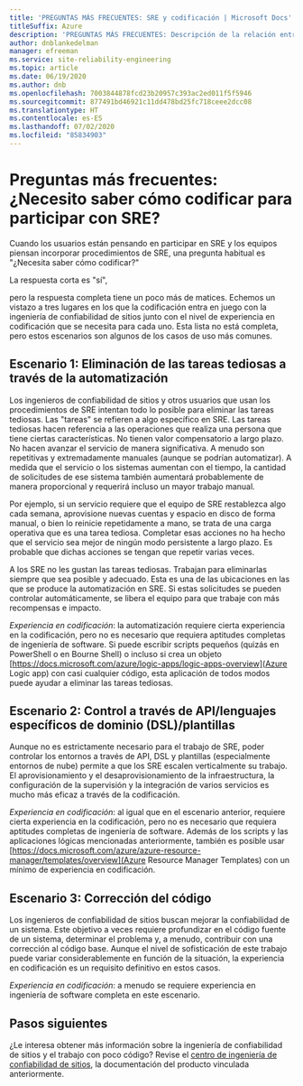 ```yaml
---
title: 'PREGUNTAS MÁS FRECUENTES: SRE y codificación | Microsoft Docs'
titleSuffix: Azure
description: 'PREGUNTAS MÁS FRECUENTES: Descripción de la relación entre SRE y la codificación'
author: dnblankedelman
manager: efreeman
ms.service: site-reliability-engineering
ms.topic: article
ms.date: 06/19/2020
ms.author: dnb
ms.openlocfilehash: 7003844878fcd23b20957c393ac2ed011f5f5946
ms.sourcegitcommit: 877491bd46921c11dd478bd25fc718ceee2dcc08
ms.translationtype: HT
ms.contentlocale: es-ES
ms.lasthandoff: 07/02/2020
ms.locfileid: "85834903"
---
```

# <a name="frequently-asked-questions-do-i-need-to-know-how-to-code-to-get-involved-with-sre"></a>Preguntas más frecuentes: ¿Necesito saber cómo codificar para participar con SRE?

Cuando los usuarios están pensando en participar en SRE y los equipos piensan incorporar procedimientos de SRE, una pregunta habitual es "¿Necesita saber cómo codificar?"

La respuesta corta es "sí", 

pero la respuesta completa tiene un poco más de matices. Echemos un vistazo a tres lugares en los que la codificación entra en juego con la ingeniería de confiabilidad de sitios junto con el nivel de experiencia en codificación que se necesita para cada uno. Esta lista no está completa, pero estos escenarios son algunos de los casos de uso más comunes.

## <a name="scenario-1-removing-toil-through-automation"></a>Escenario 1: Eliminación de las tareas tediosas a través de la automatización

Los ingenieros de confiabilidad de sitios y otros usuarios que usan los procedimientos de SRE intentan todo lo posible para eliminar las tareas tediosas. Las "tareas" se refieren a algo específico en SRE. Las tareas tediosas hacen referencia a las operaciones que realiza una persona que tiene ciertas características. No tienen valor compensatorio a largo plazo. No hacen avanzar el servicio de manera significativa. A menudo son repetitivas y extremadamente manuales (aunque se podrían automatizar). A medida que el servicio o los sistemas aumentan con el tiempo, la cantidad de solicitudes de ese sistema también aumentará probablemente de manera proporcional y requerirá incluso un mayor trabajo manual.

Por ejemplo, si un servicio requiere que el equipo de SRE restablezca algo cada semana, aprovisione nuevas cuentas y espacio en disco de forma manual, o bien lo reinicie repetidamente a mano, se trata de una carga operativa que es una tarea tediosa. Completar esas acciones no ha hecho que el servicio sea mejor de ningún modo persistente a largo plazo. Es probable que dichas acciones se tengan que repetir varias veces.

A los SRE no les gustan las tareas tediosas. Trabajan para eliminarlas siempre que sea posible y adecuado. Esta es una de las ubicaciones en las que se produce la automatización en SRE. Si estas solicitudes se pueden controlar automáticamente, se libera el equipo para que trabaje con más recompensas e impacto.

*Experiencia en codificación*: la automatización requiere cierta experiencia en la codificación, pero no es necesario que requiera aptitudes completas de ingeniería de software. Si puede escribir scripts pequeños (quizás en PowerShell o en Bourne Shell) o incluso si crea un objeto [https://docs.microsoft.com/azure/logic-apps/logic-apps-overview](Azure Logic app) con casi cualquier código, esta aplicación de todos modos puede ayudar a eliminar las tareas tediosas.

## <a name="scenario-2-control-through-apisdomain-specific-languages-dslstemplates"></a>Escenario 2: Control a través de API/lenguajes específicos de dominio (DSL)/plantillas

Aunque no es estrictamente necesario para el trabajo de SRE, poder controlar los entornos a través de API, DSL y plantillas (especialmente entornos de nube) permite a que los SRE escalen verticalmente su trabajo. El aprovisionamiento y el desaprovisionamiento de la infraestructura, la configuración de la supervisión y la integración de varios servicios es mucho más eficaz a través de la codificación.

*Experiencia en codificación*: al igual que en el escenario anterior, requiere cierta experiencia en la codificación, pero no es necesario que requiera aptitudes completas de ingeniería de software. Además de los scripts y las aplicaciones lógicas mencionadas anteriormente, también es posible usar [https://docs.microsoft.com/azure/azure-resource-manager/templates/overview](Azure Resource Manager Templates) con un mínimo de experiencia en codificación.

## <a name="scenario-3-fixing-the-code"></a>Escenario 3: Corrección del código

Los ingenieros de confiabilidad de sitios buscan mejorar la confiabilidad de un sistema. Este objetivo a veces requiere profundizar en el código fuente de un sistema, determinar el problema y, a menudo, contribuir con una corrección al código base. Aunque el nivel de sofisticación de este trabajo puede variar considerablemente en función de la situación, la experiencia en codificación es un requisito definitivo en estos casos.

*Experiencia en codificación*: a menudo se requiere experiencia en ingeniería de software completa en este escenario.


## <a name="next-steps"></a>Pasos siguientes

¿Le interesa obtener más información sobre la ingeniería de confiabilidad de sitios y el trabajo con poco código? Revise el [centro de ingeniería de confiabilidad de sitios](../index.yml), la documentación del producto vinculada anteriormente.
